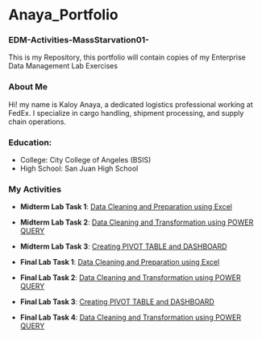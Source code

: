 # Anaya_Portfolio
### EDM-Activities-MassStarvation01-
This is my Repository, this portfolio will contain copies of my Enterprise Data Management Lab Exercises
### About Me
Hi! my name is Kaloy Anaya, a dedicated logistics professional working at FedEx. I specialize in cargo handling,
shipment processing, and supply chain operations.
### Education:
- College: City College of Angeles (BSIS)
- High School: San Juan High School
### My Activities
- **Midterm Lab Task 1**: [Data Cleaning and Preparation using Excel](https://github.com/MassStarvation01/Anaya_Portfolio/blob/main/Midterm_Task-1/README.md)

- **Midterm Lab Task 2**: [Data Cleaning and Transformation using POWER QUERY](https://github.com/MassStarvation01/Anaya_Portfolio/blob/main/Midterm_Task-2/README.md)

- **Midterm Lab Task 3**: [Creating PIVOT TABLE and DASHBOARD](https://github.com/MassStarvation01/Anaya_Portfolio/blob/main/Midterm_Task-3/README.md)

- **Final Lab Task 1**: [Data Cleaning and Preparation using Excel](https://github.com/MassStarvation01/Anaya_Portfolio/blob/main/Finals_Task-1/README.md)

- **Final Lab Task 2**: [Data Cleaning and Transformation using POWER QUERY](https://github.com/MassStarvation01/Anaya_Portfolio/blob/main/Finals_Task-2/README.md)

- **Final Lab Task 3**: [Creating PIVOT TABLE and DASHBOARD](https://github.com/MassStarvation01/Anaya_Portfolio/blob/main/Finals_Task-3/README.md)

- **Final Lab Task 4**: [Data Cleaning and Transformation using POWER QUERY](https://github.com/MassStarvation01/Anaya_Portfolio/blob/main/Finals_Task-4/README.md)
